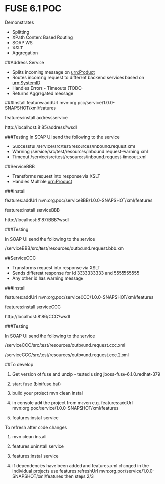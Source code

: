 # FUSE 6.1 POC 

Demonstrates

- Splitting
- XPath Content Based Routing
- SOAP WS
- XSLT
- Aggregation


##Address Service 

- Splits incoming message on <urn:Product>
- Routes incoming request to different backend services based on <urn:SystemID>
- Handles Errors - Timeouts (TODO)
- Returns Aggregated message

###Install
features:addUrl mvn:org.poc/service/1.0.0-SNAPSHOT/xml/features

features:install addressservice

http://localhost:8185/address?wsdl

###Testing
In SOAP UI send the following to the service

- Successful /service/src/test/resources/inbound.request.xml
- Warning /service/src/test/resources/inbound.request-warning.xml
- Timeout /service/src/test/resources/inbound.request-timeout.xml


##ServiceBBB 

- Transforms request into response via XSLT
- Handles Multiple <urn:Product>

###Install

features:addUrl mvn:org.poc/serviceBBB/1.0.0-SNAPSHOT/xml/features

features:install serviceBBB

http://localhost:8187/BBB?wsdl

###Testing

In SOAP UI send the following to the service

/serviceBBB/src/test/resources/outbound.request.bbb.xml


##ServiceCCC 
- Transforms request into response via XSLT
- Sends different response for Id 3333333333 and 5555555555
- Any other id has warning message

###Install

features:addUrl mvn:org.poc/serviceCCC/1.0.0-SNAPSHOT/xml/features

features:install serviceCCC

http://localhost:8186/CCC?wsdl

###Testing

In SOAP UI send the following to the service

/serviceCCC/src/test/resources/outbound.request.ccc.xml

/serviceCCC/src/test/resources/outbound.request.ccc.2.xml


##To develop

1) Get version of fuse and unzip - tested using jboss-fuse-6.1.0.redhat-379

2) start fuse (bin/fuse.bat)

3) build your project mvn clean install

4) in console add the project from maven e.g. features:addUrl mvn:org.poc/service/1.0.0-SNAPSHOT/xml/features

5) features:install service

To refresh after code changes

1) mvn clean install

2) features:uninstall service

3) features:install service

4) if dependencies have been added and features.xml changed in the individual projects use features:refreshUrl mvn:org.poc/service/1.0.0-SNAPSHOT/xml/features then steps 2/3
